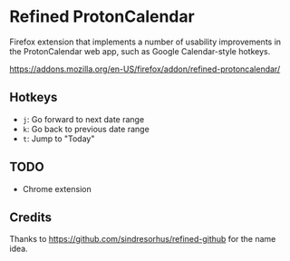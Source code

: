 # Refined ProtonCalendar

Firefox extension that implements a number of usability improvements in the ProtonCalendar web app, such as Google Calendar-style hotkeys.

https://addons.mozilla.org/en-US/firefox/addon/refined-protoncalendar/

## Hotkeys

* `j`: Go forward to next date range
* `k`: Go back to previous date range
* `t`: Jump to "Today"

## TODO

* Chrome extension

## Credits

Thanks to https://github.com/sindresorhus/refined-github for the name idea.
